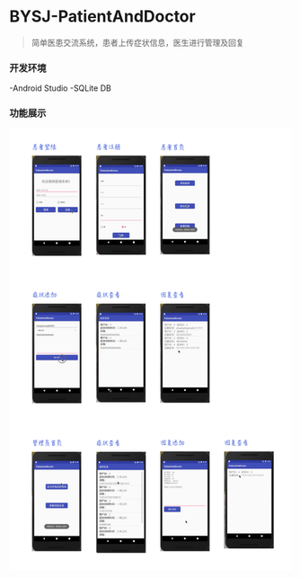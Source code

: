 # BYSJ-PatientAndDoctor
> 简单医患交流系统，患者上传症状信息，医生进行管理及回复

### 开发环境
  -Android Studio
  -SQLite DB
  
### 功能展示
![image](https://github.com/Quwenqian/BYSJ-PatientAndDoctor/blob/master/img.png)


